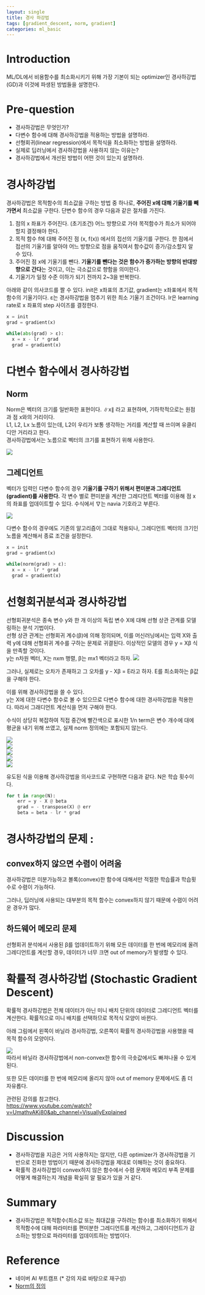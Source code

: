 ```yaml
---
layout: single
title: 경사 하강법
tags: [gradient_descent, norm, gradient]
categories: ml_basic
---
```


# Introduction
ML/DL에서 비용함수를 최소화시키기 위해 가장 기본이 되는 optimizer인 경사하강법(GD)과 
이것에 파생된 방법들을 설명한다.

# Pre-question
- 경사하강법은 무엇인가?
- 다변수 함수에 대해 경사하강법을 적용하는 방법을 설명하라.
- 선형회귀(linear regression)에서 목적식을 최소화하는 방법을 설명하라.
- 실제로 딥러닝에서 경사하강법을 사용하지 않는 이유는?
- 경사하강법에서 개선된 방법이 어떤 것이 있는지 설명하라.

# 경사하강법
경사하강법은 목적함수의 최소값을 구하는 방법 중 하나로, **주어진 x에 대해 기울기를 빼가면서** 최소값을 구한다.
단변수 함수의 경우 다음과 같은 절차를 가진다.

1. 점의 x 좌표가 주어진다. (초기조건)
어느 방향으로 가야 목적함수가 최소가 되어야 할지 결정해야 한다.
2. 목적 함수 f에 대해 주어진 점 (x, f(x)) 에서의 접선의 기울기를 구한다.
한 점에서 접선의 기울기를 알아야 어느 방향으로 점을 움직여서 함수값이 증가/감소할지 알 수 있다.
3. 주어진 점 x에 기울기를 뺀다. **기울기를 뺀다는 것은 함수가 증가하는 방향의 반대방향으로 간다**는 것이고, 이는 극소값으로 향함을 의미한다. 
4. 기울기가 일정 수준 이하가 되기 전까지 2~3을 반복한다.

아래와 같이 의사코드를 짤 수 있다. 
init은 x좌표의 초기값, gradient는 x좌표에서 목적함수의 기울기이다.
ε는 경사하강법을 멈추기 위한 최소 기울기 조건이다.
lr은 learning rate로 x 좌표의 step 사이즈를 결정한다.
```python
x = init
grad = gradient(x)

while(abs(grad) > ε):
  x = x - lr * grad
  grad = gradient(x)
```

# 다변수 함수에서 경사하강법
## Norm
Norm은 벡터의 크기를 일반화한 표현이다.
∥x∥ 라고 표현하며, 기하학적으로는 원점과 점 x와의 거리이다.    
L1, L2, Lx 노름이 있는데, L2이 우리가 보통 생각하는 거리를 계산할 때 쓰이며 유클리디안 거리라고 한다.   
경사하강법에서는 노름으로 벡터의 크기를 표현하기 위해 사용한다.

![](./../../../assets/images/2022-09-19-Gradient_descent_images/1663653218908.png)

## 그레디언트
벡터가 입력인 다변수 함수의 경우 **기울기를 구하기 위해서 편미분과 그레디언트(gradient)를 사용한다.**
각 변수 별로 편미분을 계산한 그레디언트 벡터를 이용해 점 x의 좌표를 업데이트할 수 있다.
수식에서 ∇는 navia 기호라고 부른다.

![](./../../../assets/images/2022-09-19-Gradient_descent_images/1663810398918.png)

다변수 함수의 경우에도 기존의 알고리즘이 그대로 적용되나, 그레디언트 벡터의 크기인 노름을 계산해서 종료 조건을 설정한다.

```python
x = init
grad = gradient(x)

while(norm(grad) > ε):
  x = x - lr * grad
  grad = gradient(x)
```
 
# 선형회귀분석과 경사하강법
선형회귀분석은 종속 변수 y와 한 개 이상의 독립 변수 X에 대해
선형 상관 관계를 모델링하는 분석 기법이다.    
선형 상관 관계는 선형회귀 계수(β)에 의해 정의되며, 이를 머신러닝에서는
입력 X와 출력 y에 대해 선형회귀 계수를 구하는 문제로 귀결된다.
이상적인 모델의 경우 y = Xβ 식을 만족할 것이다.    
y는 n차원 벡터, X는 nxm 행렬, β는 mx1 벡터라고 하자.
![](./../../../assets/images/2022-09-19-Gradient_descent_images/1663647455941.png)


그러나, 실제로는 오차가 존재하고 그 오차를 y - Xβ = E라고 하자. E를 최소화하는 β값을 구해야 한다.

이를 위해 경사하강법을 쓸 수 있다.    
y는 X에 대한 다변수 함수로 볼 수 있으므로 다변수 함수에 대한 경사하강법을 적용한다.
따라서 그래디언트 계산식을 먼저 구해야 한다.

수식이 상당히 복잡하여 직접 
중간에 빨간색으로 표시한 1/n term은 변수 개수에 대에 평균을 내기 위해 쓰였고,
실제 norm 정의에는 포함되지 않는다.

![](./../../../assets/images/2022-09-19-Gradient_descent_images/1663653765589.png)    
![](./../../../assets/images/2022-09-19-Gradient_descent_images/1663653798722.png)    
![](./../../../assets/images/2022-09-19-Gradient_descent_images/1663653812192.png)    
![](./../../../assets/images/2022-09-19-Gradient_descent_images/1663653826926.png)      
![](./../../../assets/images/2022-09-19-Gradient_descent_images/1663812276216.png)

유도된 식을 이용해 경사하강법을 의사코드로 구현하면 다음과 같다. N은 학습 횟수이다.
```python
for t in range(N):
    err = y - X @ beta
    grad = - transpose(X) @ err
    beta = beta - lr * grad
```

# 경사하강법의 문제 : 
## convex하지 않으면 수렴이 어려움
경사하강법은 미분가능하고 볼록(convex)한 함수에 대해서만
적절한 학습률과 학습횟수로 수렴이 가능하다.     

그러나, 딥러닝에 사용되는 대부분의 목적 함수는 convex하지 않기 때문에 수렴이 어려운 경우가 많다.

## 하드웨어 메모리 문제
선형회귀 분석에서 사용된 β를 업데이트하기 위해 모든 데이터를 한 번에 
메모리에 올려 그레디언트를 계산할 경우, 데이터가 너무 크면 out of memory가 발생할 수 있다.

# 확률적 경사하강법 (Stochastic Gradient Descent)
확률적 경사하강법은 전체 데이터가 아닌 미니 배치 단위의 데이터로 그레디언트 벡터를 계산한다.
확률적으로 미니 배치를 선택하므로 목적식 모양이 바뀐다.

아래 그림에서 왼쪽이 바닐라 경사하강법, 오른쪽이 확률적 경사하강법을 사용했을 때 목적 함수의 모양이다.

![](./../../../assets/images/2022-09-19-Gradient_descent_images/1663664206973.png)    
따라서 바닐라 경사하강법에서 non-convex한 함수의 극솟값에서도 빠져나올 수 있게 된다.

또한 모든 데이터를 한 번에 메모리에 올리지 않아 out of memory 문제에서도 좀 더 자유롭다.

관련된 강의를 참고한다.     
https://www.youtube.com/watch?v=UmathvAKj80&ab_channel=VisuallyExplained
 
# Discussion
- 경사하강법을 지금은 거의 사용하지는 않지만, 다른 optimizer가 경사하강법을 기반으로
진화한 방법이기 때문에 경사하강법을 제대로 이해하는 것이 중요하다.
- 확률적 경사하강법이 convex하지 않은 함수에서 수렴 문제와 메모리 부족 문제를 어떻게 해결하는지 개념을 확실히 알 필요가 있을 거 같다.

# Summary
- 경사하강법은 목적함수(최소값 또는 최대값을 구하려는 함수)를 최소화하기 위해서 
목적함수에 대해 파라미터를 편미분한 그레디언트를 계산하고, 그레이디언트가 감소하는 방향으로 파라미터를 업데이트하는 방법이다.




# Reference
- 네이버 AI 부트캠프 (* 강의 자료 바탕으로 재구성)       
- [Norm의 정의](https://en.wikipedia.org/wiki/Norm_(mathematics))